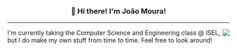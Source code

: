 <h3 align="center">👋 Hi there! I'm João Moura! </h3>

---
<img align="right" src="https://github-readme-stats.vercel.app/api?username=ptkickass&count_private=true&show_icons=true" />

I'm currently taking the Computer Science and Engineering class @ ISEL, but I do make my own stuff from time to time. Feel free to look around!
